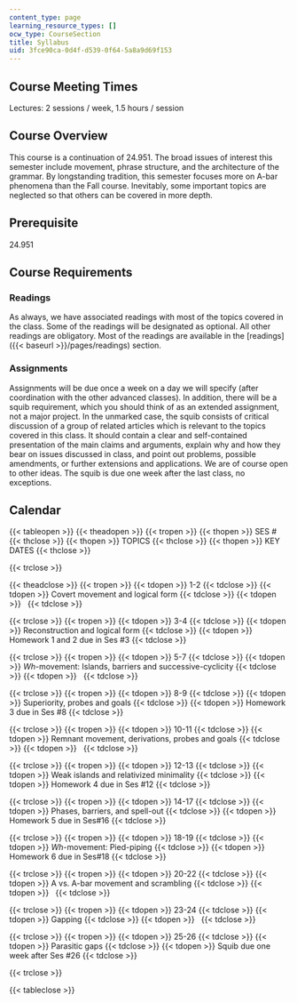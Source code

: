```yaml
---
content_type: page
learning_resource_types: []
ocw_type: CourseSection
title: Syllabus
uid: 3fce90ca-0d4f-d539-0f64-5a8a9d69f153
---
```


Course Meeting Times
--------------------

Lectures: 2 sessions / week, 1.5 hours / session

Course Overview
---------------

This course is a continuation of 24.951. The broad issues of interest this semester include movement, phrase structure, and the architecture of the grammar. By longstanding tradition, this semester focuses more on A-bar phenomena than the Fall course. Inevitably, some important topics are neglected so that others can be covered in more depth.

Prerequisite
------------

24.951

Course Requirements
-------------------

### Readings

As always, we have associated readings with most of the topics covered in the class. Some of the readings will be designated as optional. All other readings are obligatory. Most of the readings are available in the [readings]({{< baseurl >}}/pages/readings) section.

### Assignments

Assignments will be due once a week on a day we will specify (after coordination with the other advanced classes). In addition, there will be a squib requirement, which you should think of as an extended assignment, not a major project. In the unmarked case, the squib consists of critical discussion of a group of related articles which is relevant to the topics covered in this class. It should contain a clear and self-contained presentation of the main claims and arguments, explain why and how they bear on issues discussed in class, and point out problems, possible amendments, or further extensions and applications. We are of course open to other ideas. The squib is due one week after the last class, no exceptions.

Calendar
--------

{{< tableopen >}}
{{< theadopen >}}
{{< tropen >}}
{{< thopen >}}
SES #
{{< thclose >}}
{{< thopen >}}
TOPICS
{{< thclose >}}
{{< thopen >}}
KEY DATES
{{< thclose >}}

{{< trclose >}}

{{< theadclose >}}
{{< tropen >}}
{{< tdopen >}}
1-2
{{< tdclose >}}
{{< tdopen >}}
Covert movement and logical form
{{< tdclose >}}
{{< tdopen >}}
 
{{< tdclose >}}

{{< trclose >}}
{{< tropen >}}
{{< tdopen >}}
3-4
{{< tdclose >}}
{{< tdopen >}}
Reconstruction and logical form
{{< tdclose >}}
{{< tdopen >}}
Homework 1 and 2 due in Ses #3
{{< tdclose >}}

{{< trclose >}}
{{< tropen >}}
{{< tdopen >}}
5-7
{{< tdclose >}}
{{< tdopen >}}
_Wh_\-movement: Islands, barriers and successive-cyclicity
{{< tdclose >}}
{{< tdopen >}}
 
{{< tdclose >}}

{{< trclose >}}
{{< tropen >}}
{{< tdopen >}}
8-9
{{< tdclose >}}
{{< tdopen >}}
Superiority, probes and goals
{{< tdclose >}}
{{< tdopen >}}
Homework 3 due in Ses #8
{{< tdclose >}}

{{< trclose >}}
{{< tropen >}}
{{< tdopen >}}
10-11
{{< tdclose >}}
{{< tdopen >}}
Remnant movement, derivations, probes and goals
{{< tdclose >}}
{{< tdopen >}}
 
{{< tdclose >}}

{{< trclose >}}
{{< tropen >}}
{{< tdopen >}}
12-13
{{< tdclose >}}
{{< tdopen >}}
Weak islands and relativized minimality
{{< tdclose >}}
{{< tdopen >}}
Homework 4 due in Ses #12
{{< tdclose >}}

{{< trclose >}}
{{< tropen >}}
{{< tdopen >}}
14-17
{{< tdclose >}}
{{< tdopen >}}
Phases, barriers, and spell-out
{{< tdclose >}}
{{< tdopen >}}
Homework 5 due in Ses#16
{{< tdclose >}}

{{< trclose >}}
{{< tropen >}}
{{< tdopen >}}
18-19
{{< tdclose >}}
{{< tdopen >}}
_Wh_\-movement: Pied-piping
{{< tdclose >}}
{{< tdopen >}}
Homework 6 due in Ses#18
{{< tdclose >}}

{{< trclose >}}
{{< tropen >}}
{{< tdopen >}}
20-22
{{< tdclose >}}
{{< tdopen >}}
A vs. A-bar movement and scrambling
{{< tdclose >}}
{{< tdopen >}}
 
{{< tdclose >}}

{{< trclose >}}
{{< tropen >}}
{{< tdopen >}}
23-24
{{< tdclose >}}
{{< tdopen >}}
Gapping
{{< tdclose >}}
{{< tdopen >}}
 
{{< tdclose >}}

{{< trclose >}}
{{< tropen >}}
{{< tdopen >}}
25-26
{{< tdclose >}}
{{< tdopen >}}
Parasitic gaps
{{< tdclose >}}
{{< tdopen >}}
Squib due one week after Ses #26
{{< tdclose >}}

{{< trclose >}}

{{< tableclose >}}